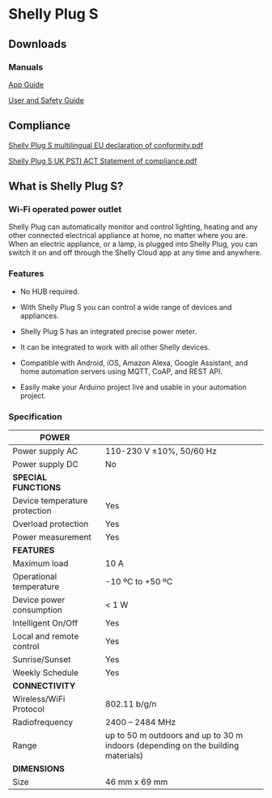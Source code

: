 Shelly Plug S
==========

Downloads
----------

### Manuals ###

[App Guide](https://kb.shelly.cloud/__attachments/64061479/App%20Guide)

[User and Safety Guide](https://kb.shelly.cloud/__attachments/64061479/User%20and%20Safety%20Guide)

Compliance
----------

[Shelly Plug S multilingual EU declaration of conformity.pdf](https://kb.shelly.cloud/__attachments/266174494/Shelly%20Plug%20S%20multilingual%20EU%20declaration%20of%20conformity.pdf)

[Shelly Plug S UK PSTI ACT Statement of compliance.pdf](https://kb.shelly.cloud/__attachments/266174494/Shelly%20Plug%20S%20UK%20PSTI%20ACT%20Statement%20of%20compliance.pdf)

What is Shelly Plug S?
----------

### Wi-Fi operated power outlet ###

Shelly Plug can automatically monitor and control lighting, heating and any other connected electrical appliance at home, no matter where you are. When an electric appliance, or a lamp, is plugged into Shelly Plug, you can switch it on and off through the Shelly Cloud app at any time and anywhere.

### Features ###

* No HUB required.

* With Shelly Plug S you can control a wide range of devices and appliances.

* Shelly Plug S has an integrated precise power meter.

* It can be integrated to work with all other Shelly devices.

* Compatible with Android, iOS, Amazon Alexa, Google Assistant, and home automation servers using MQTT, CoAP, and REST API.

* Easily make your Arduino project live and usable in your automation project.

### Specification ###

|          **POWER**          |                                                                                |
|-----------------------------|--------------------------------------------------------------------------------|
|       Power supply AC       |                            110-230 V ±10%, 50/60 Hz                            |
|       Power supply DC       |                                       No                                       |
|    **SPECIAL FUNCTIONS**    |                                                                                |
|Device temperature protection|                                      Yes                                       |
|     Overload protection     |                                      Yes                                       |
|      Power measurement      |                                      Yes                                       |
|        **FEATURES**         |                                                                                |
|        Maximum load         |                                      10 A                                      |
|   Operational temperature   |                               \-10 ºC to +50 ºC                                |
|  Device power consumption   |                                     \< 1 W                                     |
|     Intelligent On/Off      |                                      Yes                                       |
|  Local and remote control   |                                      Yes                                       |
|       Sunrise/Sunset        |                                      Yes                                       |
|       Weekly Schedule       |                                      Yes                                       |
|      **CONNECTIVITY**       |                                                                                |
|   Wireless/WiFi Protocol    |                                  802.11 b/g/n                                  |
|       Radiofrequency        |                                2400 – 2484 MHz                                 |
|            Range            |up to 50 m outdoors and up to 30 m indoors (depending on the building materials)|
|       **DIMENSIONS**        |                                                                                |
|            Size             |                                 46 mm x 69 mm                                  |
